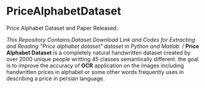 # PriceAlphabetDataset
Price Alphabet Dataset and Paper Released.

*This Repository Contains Dataset Download Link and Codes for Extracting and Reading "Price alphabet dataset" dataset in Python and Matlab.* /
**Price Alphabet Dataset** is a completely natural handwritten dataset created by over 2000 unique people writting 45 classes semantically different. the goal is to improve the accuracy of **OCR** application on the images including handwritten prices in alphabet or some other words frequently uses in describing a price in persian language.
